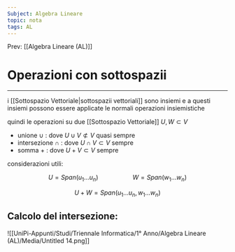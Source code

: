 ```yaml
---
Subject: Algebra Lineare
topic: nota
tags: AL
---
```


Prev: [[Algebra Lineare (AL)]]

# Operazioni con sottospazii
---

i [[Sottospazio Vettoriale|sottospazii vettoriali]] sono insiemi e a questi insiemi possono essere applicate le normali operazioni insiemistiche

quindi le operazioni su due [[Sottospazio Vettoriale]] $U,W \subset V$

- unione $\cup$  : dove $U \cup V \not\subset V$ quasi sempre
- intersezione $\cap$ : dove $U \cap V \subset V$ sempre
- somma $+$ : dove $U + V \subset V$ sempre

considerazioni utili:

$$
U = Span(u_1...u_n)\ \ \ \ \ \ \ \ \ \ \ \ \ \ \ \ \ \ \ \ W = Span(w_1...w_n)
$$

$$
U+W = Span(u_1...u_n,w_1...w_n)
$$

## Calcolo del intersezione:

![[UniPi-Appunti/Studi/Triennale Informatica/1° Anno/Algebra Lineare (AL)/Media/Untitled 14.png]]
